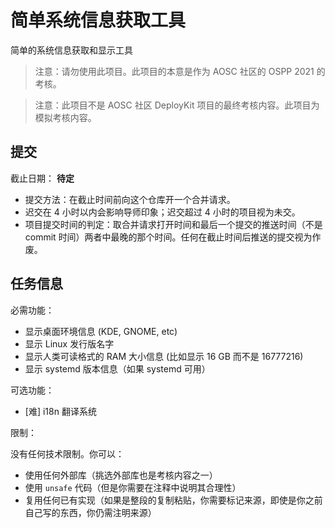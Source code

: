 # 简单系统信息获取工具

简单的系统信息获取和显示工具

> 注意：请勿使用此项目。此项目的本意是作为 AOSC 社区的 OSPP 2021 的考核。

> 注意：此项目不是 AOSC 社区 DeployKit 项目的最终考核内容。此项目为模拟考核内容。

## 提交

截止日期： **待定**

- 提交方法：在截止时间前向这个仓库开一个合并请求。
- 迟交在 4 小时以内会影响导师印象；迟交超过 4 小时的项目视为未交。
- 项目提交时间的判定：取合并请求打开时间和最后一个提交的推送时间（不是 commit 时间）两者中最晚的那个时间。任何在截止时间后推送的提交视为作废。

## 任务信息

必需功能：

- 显示桌面环境信息 (KDE, GNOME, etc)
- 显示 Linux 发行版名字
- 显示人类可读格式的 RAM 大小信息 (比如显示 16 GB 而不是 16777216)
- 显示 systemd 版本信息（如果 systemd 可用）

可选功能：

- [难] i18n 翻译系统

限制：

没有任何技术限制。你可以：

- 使用任何外部库（挑选外部库也是考核内容之一）
- 使用 `unsafe` 代码（但是你需要在注释中说明其合理性）
- 复用任何已有实现（如果是整段的复制粘贴，你需要标记来源，即使是你之前自己写的东西，你仍需注明来源）
